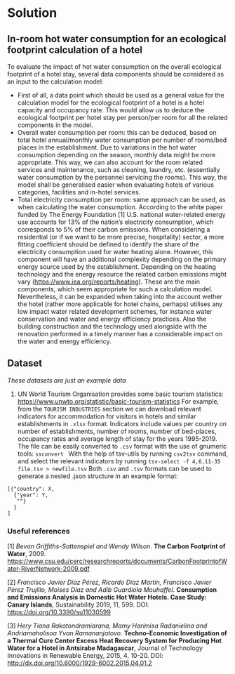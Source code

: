 # Solution
## In-room hot water consumption for an ecological footprint calculation of a hotel

To evaluate the impact of hot water consumption on the overall ecological footprint of a hotel stay, several data components should be considered as an input to the calculation model:
- First of all, a data point which should be used as a general value for the calculation model for the ecological footprint of a hotel is a hotel capacity and occupancy rate. This would allow us to deduce the ecological footprint per hotel stay per person/per room for all the related components in the model.
- Overall water consumption per room: this can be deduced, based on total hotel annual/monthly water consumption per number of rooms/bed places in the establishment. Due to variations in the hot water consumption depending on the season, monthly data might be more appropriate. This way, we can also account for the room related services and maintenance, such as cleaning, laundry, etc. (essentially water consumption by the personnel servicing the rooms). This way, the model shall be generalised easier when evaluating hotels of various categories, facilities and in-hotel services.
- Total electricity consumption per room: same approach can be used, as when calculating the water consumption. According to the white paper funded by The Energy Foundation [1] U.S. national water-related energy use accounts for 13% of the nation’s electricity consumption, which corresponds to 5% of their carbon emissions. When considering a residential (or if we want to be more precise, hospitality) sector, a more fitting coefficient should be defined to identify the share of the electricity consumption used for water heating alone.  However, this component will have an additional complexity depending on the primary energy source used by the establishment. Depending on the heating technology and the energy resource the related carbon emissions might vary (https://www.iea.org/reports/heating).
These are the main components, which seem appropriate for such a calculation model. Nevertheless, it can be expanded when taking into the account wether the hotel (rather more applicable for hotel chains, perhaps) utilises any low impact water related development schemes, for instance water conservation and water and energy efficiency practices. Also the building construction and the technology used alongside with the renovation performed in a timely manner has a considerable impact on the water and energy efficiency.

## Dataset
*These datasets are just an example data*
1. UN World Tourism Organisation provides some basic tourism statistics: https://www.unwto.org/statistic/basic-tourism-statistics
For example, from the `TOURISM INDUSTRIES` section we can download relevant indicators for accommodation for visitors in hotels and similar establishments in `.xlsx` format.  Indicators include values per country on number of establishments, number of rooms, number of bed-places, occupancy rates and average length of stay for the years 1995-2019.
The file can be easily converted to `.csv` format with the use of gnumeric tools: `ssconvert `
With the help of tsv-utils by running `csv2tsv` command,  and select the relevant indicators by running `tsv-select -f 4,6,11-35 file.tsv > newfile.tsv`
Both `.csv` and `.tsv` formats can be used to generate a nested .json structure in an example format:
```
[{"country": X,
  {"year": Y,
   ""}
  }
]
```

### Useful references
[1] *Bevan Griffiths-Sattenspiel and Wendy Wilson*. **The Carbon Footprint of Water**, 2009. https://www.csu.edu/cerc/researchreports/documents/CarbonFootprintofWater-RiverNetwork-2009.pdf

[2] *Francisco Javier Díaz Pérez, Ricardo Díaz Martín, Francisco Javier Pérez Trujillo, Moises Díaz and Adib Guardiola Mouhaffel*. **Consumption and Emissions Analysis in Domestic Hot Water Hotels. Case Study: Canary Islands**, Sustainability 2019, 11, 599. DOI: https://doi.org/10.3390/su11030599

[3] *Hery Tiana Rakotondramiarana, Mamy Harimisa Radanielina and Andriamaholisoa Yvan Ramananjatovo*. **Techno-Economic Investigation of a Thermal Cure Center Excess Heat Recovery System for Producing Hot Water for a Hotel in Antsirabe Madagascar**, Journal of Technology Innovations in Renewable Energy, 2015, 4, 10-20. DOI: http://dx.doi.org/10.6000/1929-6002.2015.04.01.2 
